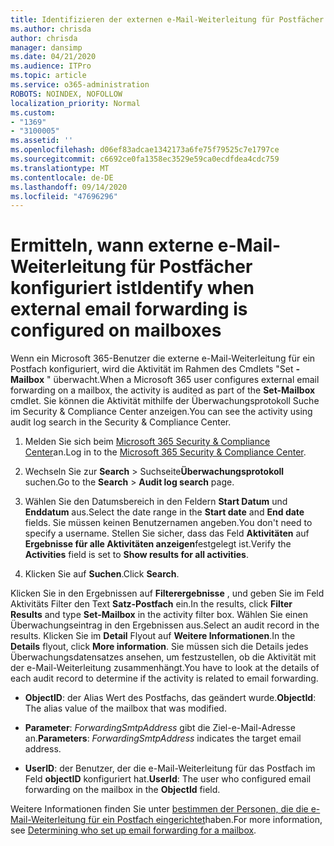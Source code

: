 ```yaml
---
title: Identifizieren der externen e-Mail-Weiterleitung für Postfächer in Überwachungsprotokollen
ms.author: chrisda
author: chrisda
manager: dansimp
ms.date: 04/21/2020
ms.audience: ITPro
ms.topic: article
ms.service: o365-administration
ROBOTS: NOINDEX, NOFOLLOW
localization_priority: Normal
ms.custom:
- "1369"
- "3100005"
ms.assetid: ''
ms.openlocfilehash: d06ef83adcae1342173a6fe75f79525c7e1797ce
ms.sourcegitcommit: c6692ce0fa1358ec3529e59ca0ecdfdea4cdc759
ms.translationtype: MT
ms.contentlocale: de-DE
ms.lasthandoff: 09/14/2020
ms.locfileid: "47696296"
---
```

# <a name="identify-when-external-email-forwarding-is-configured-on-mailboxes"></a><span data-ttu-id="c5043-102">Ermitteln, wann externe e-Mail-Weiterleitung für Postfächer konfiguriert ist</span><span class="sxs-lookup"><span data-stu-id="c5043-102">Identify when external email forwarding is configured on mailboxes</span></span>

<span data-ttu-id="c5043-103">Wenn ein Microsoft 365-Benutzer die externe e-Mail-Weiterleitung für ein Postfach konfiguriert, wird die Aktivität im Rahmen des Cmdlets "Set **-Mailbox** " überwacht.</span><span class="sxs-lookup"><span data-stu-id="c5043-103">When a Microsoft 365 user configures external email forwarding on a mailbox, the activity is audited as part of the **Set-Mailbox** cmdlet.</span></span> <span data-ttu-id="c5043-104">Sie können die Aktivität mithilfe der Überwachungsprotokoll Suche im Security & Compliance Center anzeigen.</span><span class="sxs-lookup"><span data-stu-id="c5043-104">You can see the activity using audit log search in the Security & Compliance Center.</span></span>

1. <span data-ttu-id="c5043-105">Melden Sie sich beim [Microsoft 365 Security & Compliance Center](https://protection.office.com/)an.</span><span class="sxs-lookup"><span data-stu-id="c5043-105">Log in to the [Microsoft 365 Security & Compliance Center](https://protection.office.com/).</span></span>

2. <span data-ttu-id="c5043-106">Wechseln Sie zur **Search**  >  Suchseite**Überwachungsprotokoll** suchen.</span><span class="sxs-lookup"><span data-stu-id="c5043-106">Go to the **Search** > **Audit log search** page.</span></span>

3. <span data-ttu-id="c5043-107">Wählen Sie den Datumsbereich in den Feldern **Start Datum** und **Enddatum** aus.</span><span class="sxs-lookup"><span data-stu-id="c5043-107">Select the date range in the **Start date** and **End date** fields.</span></span> <span data-ttu-id="c5043-108">Sie müssen keinen Benutzernamen angeben.</span><span class="sxs-lookup"><span data-stu-id="c5043-108">You don't need to specify a username.</span></span> <span data-ttu-id="c5043-109">Stellen Sie sicher, dass das Feld **Aktivitäten** auf **Ergebnisse für alle Aktivitäten anzeigen**festgelegt ist.</span><span class="sxs-lookup"><span data-stu-id="c5043-109">Verify the **Activities** field is set to **Show results for all activities**.</span></span>

4. <span data-ttu-id="c5043-110">Klicken Sie auf **Suchen**.</span><span class="sxs-lookup"><span data-stu-id="c5043-110">Click **Search**.</span></span>

<span data-ttu-id="c5043-111">Klicken Sie in den Ergebnissen auf **Filterergebnisse** , und geben Sie im Feld Aktivitäts Filter den Text **Satz-Postfach** ein.</span><span class="sxs-lookup"><span data-stu-id="c5043-111">In the results, click **Filter Results** and type **Set-Mailbox** in the activity filter box.</span></span> <span data-ttu-id="c5043-112">Wählen Sie einen Überwachungseintrag in den Ergebnissen aus.</span><span class="sxs-lookup"><span data-stu-id="c5043-112">Select an audit record in the results.</span></span> <span data-ttu-id="c5043-113">Klicken Sie im **Detail** Flyout auf **Weitere Informationen**.</span><span class="sxs-lookup"><span data-stu-id="c5043-113">In the **Details** flyout, click **More information**.</span></span> <span data-ttu-id="c5043-114">Sie müssen sich die Details jedes Überwachungsdatensatzes ansehen, um festzustellen, ob die Aktivität mit der e-Mail-Weiterleitung zusammenhängt.</span><span class="sxs-lookup"><span data-stu-id="c5043-114">You have to look at the details of each audit record to determine if the activity is related to email forwarding.</span></span>

- <span data-ttu-id="c5043-115">**ObjectID**: der Alias Wert des Postfachs, das geändert wurde.</span><span class="sxs-lookup"><span data-stu-id="c5043-115">**ObjectId**: The alias value of the mailbox that was modified.</span></span>

- <span data-ttu-id="c5043-116">**Parameter**: _ForwardingSmtpAddress_ gibt die Ziel-e-Mail-Adresse an.</span><span class="sxs-lookup"><span data-stu-id="c5043-116">**Parameters**: _ForwardingSmtpAddress_ indicates the target email address.</span></span>

- <span data-ttu-id="c5043-117">**UserID**: der Benutzer, der die e-Mail-Weiterleitung für das Postfach im Feld **objectID** konfiguriert hat.</span><span class="sxs-lookup"><span data-stu-id="c5043-117">**UserId**: The user who configured email forwarding on the mailbox in the **ObjectId** field.</span></span>

<span data-ttu-id="c5043-118">Weitere Informationen finden Sie unter [bestimmen der Personen, die die e-Mail-Weiterleitung für ein Postfach eingerichtet](https://docs.microsoft.com/microsoft-365/compliance/auditing-troubleshooting-scenarios#determine-who-set-up-email-forwarding-for-a-mailbox)haben.</span><span class="sxs-lookup"><span data-stu-id="c5043-118">For more information, see [Determining who set up email forwarding for a mailbox](https://docs.microsoft.com/microsoft-365/compliance/auditing-troubleshooting-scenarios#determine-who-set-up-email-forwarding-for-a-mailbox).</span></span>
